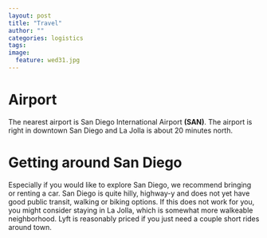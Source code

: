 ```yaml
---
layout: post
title: "Travel"
author: ""
categories: logistics
tags:
image:
  feature: wed31.jpg
---
```


# Airport

The nearest airport is San Diego International Airport **(SAN)**. The airport is right in downtown San Diego and La Jolla is about 20 minutes north.

# Getting around San Diego

Especially if you would like to explore San Diego, we recommend bringing or renting a car. San Diego is quite hilly, highway-y and does not yet have good public transit, walking or biking options. If this does not work for you, you might consider staying in La Jolla, which is somewhat more walkeable neighborhood. Lyft is reasonably priced if you just need a couple short rides around town.
